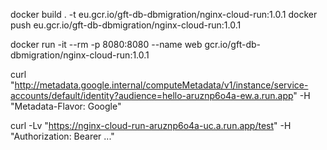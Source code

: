 

docker build . -t eu.gcr.io/gft-db-dbmigration/nginx-cloud-run:1.0.1
docker push eu.gcr.io/gft-db-dbmigration/nginx-cloud-run:1.0.1

docker run -it --rm -p 8080:8080 --name web gcr.io/gft-db-dbmigration/nginx-cloud-run:1.0.1


curl "http://metadata.google.internal/computeMetadata/v1/instance/service-accounts/default/identity?audience=hello-aruznp6o4a-ew.a.run.app" -H "Metadata-Flavor: Google"

curl -Lv "https://nginx-cloud-run-aruznp6o4a-uc.a.run.app/test" -H "Authorization: Bearer ..."


